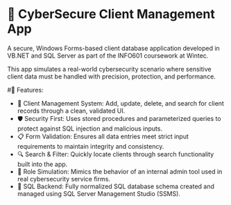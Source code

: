 # 🔐 CyberSecure Client Management App
A secure, Windows Forms-based client database application developed in VB.NET and SQL Server as part of the INFO601 coursework at Wintec.

This app simulates a real-world cybersecurity scenario where sensitive client data must be handled with precision, protection, and performance.

#🎯 Features: 
- 🧱 Client Management System: Add, update, delete, and search for client records through a clean, validated UI.
- 🛡️ Security First: Uses stored procedures and parameterized queries to protect against SQL injection and malicious inputs.
- 📋 Form Validation: Ensures all data entries meet strict input requirements to maintain integrity and consistency.
- 🔍 Search & Filter: Quickly locate clients through search functionality built into the app.
- 🧠 Role Simulation: Mimics the behavior of an internal admin tool used in real cybersecurity service firms.
- 💾 SQL Backend: Fully normalized SQL database schema created and managed using SQL Server Management Studio (SSMS).
